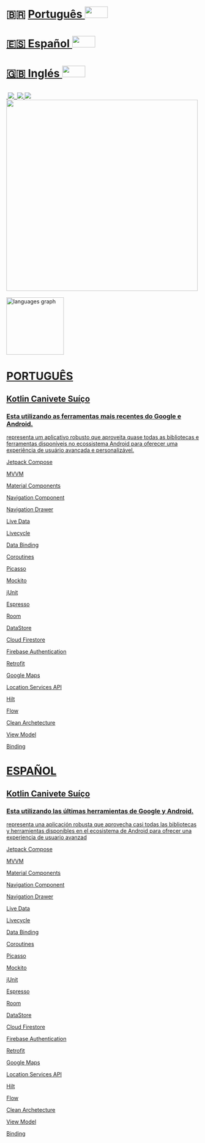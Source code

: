 
# 🇧🇷 <a href="https://www.developermaster.net/github/github_pt">Português <img src="https://raw.githubusercontent.com/Tarikul-Islam-Anik/Animated-Fluent-Emojis/master/Emojis/Hand%20gestures/Backhand%20Index%20Pointing%20Left%20Light%20Skin%20Tone.png" alt="" width="60" height="30" />

# 🇪🇸 <a href="https://www.developermaster.net/github/github_sp">Español <img src="https://raw.githubusercontent.com/Tarikul-Islam-Anik/Animated-Fluent-Emojis/master/Emojis/Hand%20gestures/Backhand%20Index%20Pointing%20Left%20Light%20Skin%20Tone.png" alt="" width="60" height="30" />

# 🇬🇧 <a href="https://www.developermaster.net/github/github_en">Inglés <img src="https://raw.githubusercontent.com/Tarikul-Islam-Anik/Animated-Fluent-Emojis/master/Emojis/Hand%20gestures/Backhand%20Index%20Pointing%20Left%20Light%20Skin%20Tone.png" alt="" width="60" height="30" />

######

<img src="https://ziadoua.github.io/m3-Markdown-Badges/badges/Android/android1.svg" alt="">

<img src="https://ziadoua.github.io/m3-Markdown-Badges/badges/AndroidStudio/androidstudio1.svg">

<img src="https://ziadoua.github.io/m3-Markdown-Badges/badges/Java/java1.svg" alt="">

<img src="https://ziadoua.github.io/m3-Markdown-Badges/badges/Kotlin/kotlin3.svg">

<img src="https://ziadoua.github.io/m3-Markdown-Badges/badges/Ubuntu/ubuntu1.svg">

<img src="https://user-images.githubusercontent.com/74038190/212748842-9fcbad5b-6173-4175-8a61-521f3dbb7514.gif" width="500">
<br><br>

<img src="https://github-readme-stats.vercel.app/api/top-langs?username=IsraelDeveloperMaster&locale=en&hide_title=false&layout=compact&card_width=320&langs_count=5&theme=dracula&hide_border=false" height="150" alt="languages graph"/>

######

# PORTUGUÊS

## Kotlin Canivete Suíço

### Esta utilizando as ferramentas mais recentes do Google e Android.

representa um aplicativo robusto que aproveita quase todas as bibliotecas e
ferramentas disponíveis no ecossistema Android para oferecer uma experiência de
usuário avançada e personalizável.

Jetpack Compose

MVVM

Material Components

Navigation Component

Navigation Drawer

Live Data

Livecycle

Data Binding

Coroutines

Picasso

Mockito

jUnit

Espresso

Room

DataStore

Cloud Firestore

Firebase Authentication

Retrofit

Google Maps

Location Services API

Hilt

Flow

Clean Archetecture

View Model

Binding

# ESPAÑOL

## Kotlin Canivete Suíço

### Esta utilizando las últimas herramientas de Google y Android.

representa una aplicación robusta que aprovecha casi todas las bibliotecas y
herramientas disponibles en el ecosistema de Android para ofrecer una experiencia de
usuario avanzad

Jetpack Compose

MVVM

Material Components

Navigation Component

Navigation Drawer

Live Data

Livecycle

Data Binding

Coroutines

Picasso

Mockito

jUnit

Espresso

Room

DataStore

Cloud Firestore

Firebase Authentication

Retrofit

Google Maps

Location Services API

Hilt

Flow

Clean Archetecture

View Model

Binding
